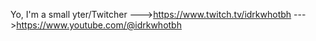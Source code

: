 Yo, I'm a small yter/Twitcher
--->https://www.twitch.tv/idrkwhotbh
--->https://www.youtube.com/@idrkwhotbh
<!---
idkwhotbhe/idkwhotbhe is a ✨ special ✨ repository because its `README.md` (this file) appears on your GitHub profile.
You can click the Preview link to take a look at your changes.
--->

